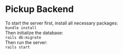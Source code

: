 # Pickup Backend

To start the server first, install all necessary packages:
\
`bundle install`
\
Then initialize the database:
\
`rails db:migrate`
\
Then run the server:
\
`rails start`
